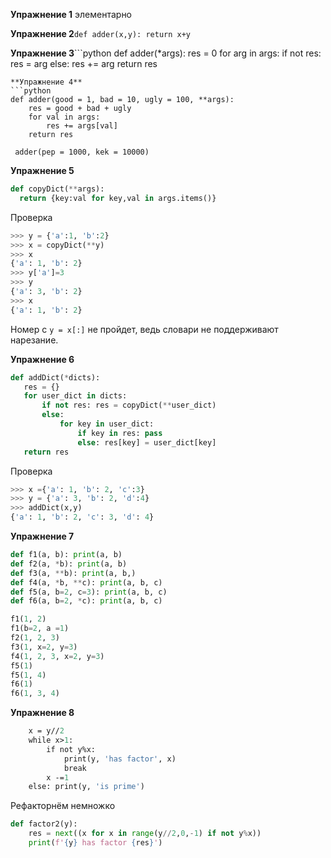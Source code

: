 **Упражнение 1** 
 элементарно

**Упражнение 2**`def adder(x,y): return x+y`

**Упражнение 3**```python
def adder(*args):
    res = 0
    for arg in args:
        if not res: res = arg
        else: res += arg
    return res
```
**Упражнение 4**
```python
def adder(good = 1, bad = 10, ugly = 100, **args):
    res = good + bad + ugly
    for val in args:
        res += args[val]
    return res
 
 adder(pep = 1000, kek = 10000)
 ```
 **Упражнение 5**
  ```python
 def copyDict(**args):
    return {key:val for key,val in args.items()}    
  ```
Проверка
  ```python
>>> y = {'a':1, 'b':2}
>>> x = copyDict(**y)
>>> x
{'a': 1, 'b': 2}
>>> y['a']=3
>>> y
{'a': 3, 'b': 2}
>>> x
{'a': 1, 'b': 2}
```
 Номер с `y = x[:]` не пройдет, ведь словари не поддерживают нарезание.
 
 **Упражнение 6**
 ```python
 def addDict(*dicts):
    res = {}
    for user_dict in dicts:
        if not res: res = copyDict(**user_dict)
        else:
            for key in user_dict:
                if key in res: pass
                else: res[key] = user_dict[key]
    return res
 ```
 Проверка
```python
>>> x ={'a': 1, 'b': 2, 'c':3}
>>> y = {'a': 3, 'b': 2, 'd':4}
>>> addDict(x,y)
{'a': 1, 'b': 2, 'c': 3, 'd': 4}
```
**Упражнение 7**
```python
def f1(a, b): print(a, b)
def f2(a, *b): print(a, b)
def f3(a, **b): print(a, b,)
def f4(a, *b, **c): print(a, b, c)
def f5(a, b=2, c=3): print(a, b, c)
def f6(a, b=2, *c): print(a, b, c)

f1(1, 2)
f1(b=2, a =1)
f2(1, 2, 3)
f3(1, x=2, y=3)
f4(1, 2, 3, x=2, y=3)
f5(1)
f5(1, 4)
f6(1)
f6(1, 3, 4)
```
**Упражнение 8**
```def factor(y):
    x = y//2
    while x>1:
        if not y%x:
            print(y, 'has factor', x)
            break
        x -=1
    else: print(y, 'is prime')
```
Рефакторнём немножко
```python
def factor2(y):
    res = next((x for x in range(y//2,0,-1) if not y%x))
    print(f'{y} has factor {res}')
 ```
 
